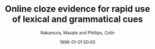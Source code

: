 ---
layout: post
title: Online cloze evidence for rapid use of lexical and grammatical cues

date: 1996-01-01 00:00
author: Nakamura, Masato and Phillips, Colin

---